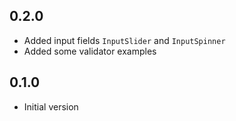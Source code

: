 ## 0.2.0

- Added input fields `InputSlider` and `InputSpinner`
- Added some validator examples

## 0.1.0

- Initial version
